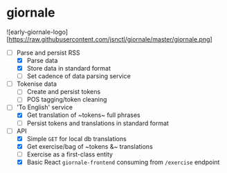 # giornale

![early-giornale-logo][https://raw.githubusercontent.com/jsnctl/giornale/master/giornale.png]

- [ ] Parse and persist RSS
	- [x] Parse data
	- [x] Store data in standard format
	- [ ] Set cadence of data parsing service
- [ ] Tokenise data
	- [ ] Create and persist tokens
	- [ ] POS tagging/token cleaning
- [ ] 'To English' service
	- [x] Get translation of ~tokens~ full phrases
	- [ ] Persist tokens and translations in standard format
- [ ] API
    - [x] Simple `GET` for local db translations
	- [x] Get exercise/bag of ~tokens &~ translations
	- [ ] Exercise as a first-class entity
	- [x] Basic React `giornale-frontend` consuming from `/exercise` endpoint

